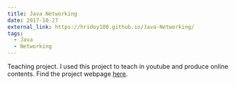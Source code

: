 ```yaml
---
title: Java Networking
date: 2017-10-27
external_link: https://hridoy100.github.io/Java-Networking/
tags:
  - Java
  - Networking
---
```


Teaching project. I used this project to teach in youtube and produce online contents. Find the project webpage [here](https://hridoy100.github.io/Java-Networking/).

<!--more-->
